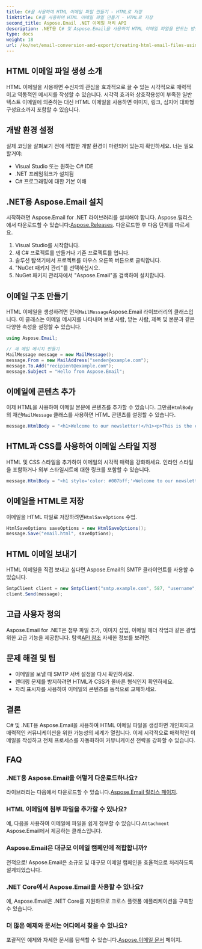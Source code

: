 ```yaml
---
title: C#을 사용하여 HTML 이메일 파일 만들기 - HTML로 저장
linktitle: C#을 사용하여 HTML 이메일 파일 만들기 - HTML로 저장
second_title: Aspose.Email .NET 이메일 처리 API
description: .NET용 C# 및 Aspose.Email을 사용하여 HTML 이메일 파일을 만드는 방법을 알아보세요. 원활한 이메일 사용자 정의를 위한 소스 코드가 포함된 단계별 가이드입니다.
type: docs
weight: 18
url: /ko/net/email-conversion-and-export/creating-html-email-files-using-csharp-save-as-html/
---
```


## HTML 이메일 파일 생성 소개

HTML 이메일을 사용하면 수신자의 관심을 효과적으로 끌 수 있는 시각적으로 매력적이고 역동적인 메시지를 작성할 수 있습니다. 시각적 효과와 상호작용성이 부족한 일반 텍스트 이메일에 의존하는 대신 HTML 이메일을 사용하면 이미지, 링크, 심지어 대화형 구성요소까지 포함할 수 있습니다.

## 개발 환경 설정

실제 코딩을 살펴보기 전에 적합한 개발 환경이 마련되어 있는지 확인하세요. 너는 필요할거야:

- Visual Studio 또는 원하는 C# IDE
- .NET 프레임워크가 설치됨
- C# 프로그래밍에 대한 기본 이해

## .NET용 Aspose.Email 설치

 시작하려면 Aspose.Email for .NET 라이브러리를 설치해야 합니다. Aspose.릴리스에서 다운로드할 수 있습니다:[Aspose.Releases](https://releases.aspose.com/email/net/). 다운로드한 후 다음 단계를 따르세요.

1. Visual Studio를 시작합니다.
2. 새 C# 프로젝트를 만들거나 기존 프로젝트를 엽니다.
3. 솔루션 탐색기에서 프로젝트를 마우스 오른쪽 버튼으로 클릭합니다.
4. "NuGet 패키지 관리"를 선택하십시오.
5. NuGet 패키지 관리자에서 "Aspose.Email"을 검색하여 설치합니다.

## 이메일 구조 만들기

 HTML 이메일을 생성하려면 먼저`MailMessage`Aspose.Email 라이브러리의 클래스입니다. 이 클래스는 이메일 메시지를 나타내며 보낸 사람, 받는 사람, 제목 및 본문과 같은 다양한 속성을 설정할 수 있습니다.

```csharp
using Aspose.Email;

// 새 메일 메시지 만들기
MailMessage message = new MailMessage();
message.From = new MailAddress("sender@example.com");
message.To.Add("recipient@example.com");
message.Subject = "Hello from Aspose.Email";
```

## 이메일에 콘텐츠 추가

 이제 HTML을 사용하여 이메일 본문에 콘텐츠를 추가할 수 있습니다. 그만큼`HtmlBody` 의 재산`MailMessage` 클래스를 사용하면 HTML 콘텐츠를 설정할 수 있습니다.

```csharp
message.HtmlBody = "<h1>Welcome to our newsletter!</h1><p>This is the content of our email.</p>";
```

## HTML과 CSS를 사용하여 이메일 스타일 지정

HTML 및 CSS 스타일을 추가하여 이메일의 시각적 매력을 강화하세요. 인라인 스타일을 포함하거나 외부 스타일시트에 대한 링크를 포함할 수 있습니다.

```csharp
message.HtmlBody = "<h1 style='color: #007bff;'>Welcome to our newsletter!</h1><p style='font-size: 16px;'>This is the content of our email.</p>";
```

## 이메일을 HTML로 저장

 이메일을 HTML 파일로 저장하려면`HtmlSaveOptions` 수업.

```csharp
HtmlSaveOptions saveOptions = new HtmlSaveOptions();
message.Save("email.html", saveOptions);
```

## HTML 이메일 보내기

HTML 이메일을 직접 보내고 싶다면 Aspose.Email의 SMTP 클라이언트를 사용할 수 있습니다.

```csharp
SmtpClient client = new SmtpClient("smtp.example.com", 587, "username", "password");
client.Send(message);
```

## 고급 사용자 정의

 Aspose.Email for .NET은 첨부 파일 추가, 이미지 삽입, 이메일 헤더 작업과 같은 광범위한 고급 기능을 제공합니다. 탐색[API 참조](https://reference.aspose.com/email/net) 자세한 정보를 보려면.

## 문제 해결 및 팁

- 이메일을 보낼 때 SMTP 서버 설정을 다시 확인하세요.
- 렌더링 문제를 방지하려면 HTML과 CSS가 올바른 형식인지 확인하세요.
- 자리 표시자를 사용하여 이메일의 콘텐츠를 동적으로 교체하세요.

## 결론

C# 및 .NET용 Aspose.Email을 사용하여 HTML 이메일 파일을 생성하면 개인화되고 매력적인 커뮤니케이션을 위한 가능성의 세계가 열립니다. 이제 시각적으로 매력적인 이메일을 작성하고 전체 프로세스를 자동화하여 커뮤니케이션 전략을 강화할 수 있습니다.

## FAQ

### .NET용 Aspose.Email을 어떻게 다운로드하나요?

 라이브러리는 다음에서 다운로드할 수 있습니다.[Aspose.Email 릴리스 페이지](https://releases.aspose.com/email/net).

### HTML 이메일에 첨부 파일을 추가할 수 있나요?

 예, 다음을 사용하여 이메일에 파일을 쉽게 첨부할 수 있습니다.`Attachment` Aspose.Email에서 제공하는 클래스입니다.

### Aspose.Email은 대규모 이메일 캠페인에 적합합니까?

전적으로! Aspose.Email은 소규모 및 대규모 이메일 캠페인을 효율적으로 처리하도록 설계되었습니다.

### .NET Core에서 Aspose.Email을 사용할 수 있나요?

예, Aspose.Email은 .NET Core를 지원하므로 크로스 플랫폼 애플리케이션을 구축할 수 있습니다.

### 더 많은 예제와 문서는 어디에서 찾을 수 있나요?

 포괄적인 예제와 자세한 문서를 탐색할 수 있습니다.[Aspose.이메일 문서](https://reference.aspose.com/email/net) 페이지.